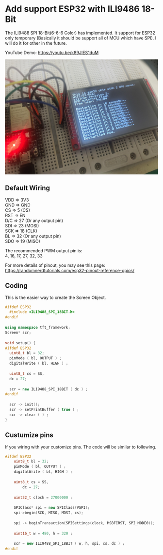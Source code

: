 # Add support ESP32 with ILI9486 18-Bit

The ILI9488 SPI 18-Bit(6-6-6 Color) has implemented. It support for ESP32 only temporary (Basically it should be support all of MCU which have SPI). I will do it for other in the future.

YouTube Demo: https://youtu.be/k89JIES1duM

![image](./ILI9486_SPI_18BIT.jpg)

## Default Wiring
VDD => 3V3\
GND => GND\
CS  => 5 (CS)\
RST => EN\
D/C => 27 (Or any output pin)\
SDI => 23 (MOSI)\
SCK => 18 (CLK)\
BL  => 32 (Or any output pin)\
SDO => 19 (MISO)

The recommended PWM output pin is:\
4, 16, 17, 27, 32, 33

For more details of pinout, you may see this page:\
https://randomnerdtutorials.com/esp32-pinout-reference-gpios/
## Coding
This is the easier way to create the Screen Object.
```cpp
#ifdef ESP32
  #include <ILI9488_SPI_18BIT.h>
#endif

using namespace tft_framework;
Screen* scr;

void setup() {
#ifdef ESP32
  uint8_t bl = 32;
  pinMode ( bl, OUTPUT ) ;
  digitalWrite ( bl, HIGH ) ;

  uint8_t cs = SS,
  dc = 27;

  scr = new ILI9488_SPI_18BIT ( dc ) ;
#endif

  scr -> init();
  scr -> setPrintBuffer ( true ) ;
  scr -> clear ( ) ;
}
```
## Custumize pins
If you wiring with your customize pins. The code will be similar to following.
```cpp
#ifdef ESP32
	uint8_t bl = 32;
	pinMode ( bl, OUTPUT ) ;
	digitalWrite ( bl, HIGH ) ;

	uint8_t cs = SS,
		dc = 27;

	uint32_t clock = 27000000 ;

	SPIClass* spi = new SPIClass(VSPI);
	spi->begin(SCK, MISO, MOSI, cs);

	spi -> beginTransaction(SPISettings(clock, MSBFIRST, SPI_MODE0));

	uint16_t w = 480, h = 320 ;

	scr = new ILI9488_SPI_18BIT ( w, h, spi, cs, dc ) ;
#endif
```
